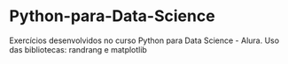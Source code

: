 # Python-para-Data-Science
Exercícios desenvolvidos no curso Python para Data Science - Alura.
Uso das bibliotecas: randrang e matplotlib
